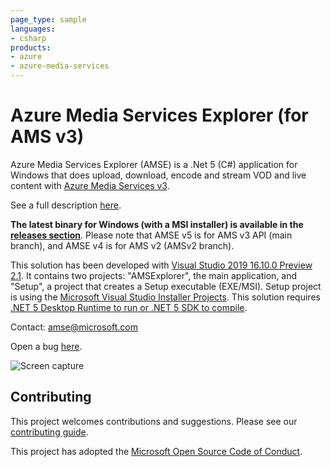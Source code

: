 ```yaml
---
page_type: sample
languages:
- csharp
products:
- azure
- azure-media-services
---
```


# Azure Media Services Explorer (for AMS v3)

Azure Media Services Explorer (AMSE) is a .Net 5 (C#) application for Windows that does upload, download, encode and stream VOD and live content with [Azure Media Services v3](https://azure.microsoft.com/en-us/services/media-services/).

See a full description [here](http://azure.microsoft.com/blog/2014/10/08/managing-media-workflows-with-the-new-azure-media-services-explorer-tool).

**The latest binary for Windows (with a MSI installer) is available in the [releases section](https://github.com/Azure/Azure-Media-Services-Explorer/releases)**. Please note that AMSE v5 is for AMS v3 API (main branch), and AMSE v4 is for AMS v2 (AMSv2 branch).

This solution has been developed with [Visual Studio 2019 16.10.0 Preview 2.1](https://visualstudio.microsoft.com/vs/preview/). It contains two projects: "AMSExplorer", the main application, and "Setup", a project that creates a Setup executable (EXE/MSI). Setup project is using the [Microsoft Visual Studio Installer Projects](https://marketplace.visualstudio.com/items?itemName=VisualStudioClient.MicrosoftVisualStudio2017InstallerProjects).
This solution requires [.NET 5 Desktop Runtime to run or .NET 5 SDK to compile](https://dotnet.microsoft.com/download/dotnet/5.0).

Contact: amse@microsoft.com

Open a bug [here](https://github.com/Azure/Azure-Media-Services-Explorer/issues/new).

![Screen capture](https://user-images.githubusercontent.com/8104205/116678834-17935c80-a9aa-11eb-9419-6c79de82b8ca.png)

## Contributing

This project welcomes contributions and suggestions. Please see our [contributing guide](CONTRIBUTING.md).

This project has adopted the [Microsoft Open Source Code of Conduct](CODE_OF_CONDUCT.md).
